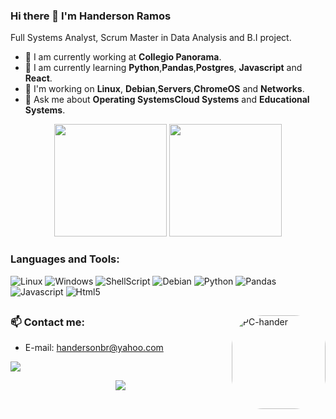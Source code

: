 ### Hi there 👋 I'm Handerson Ramos

<p align='left'>
  Full Systems Analyst, Scrum Master in Data Analysis and B.I project.
</p>

- 🔭 I am currently working at <b>Collegio Panorama</b>.
- 🌱 I am currently learning <b>Python</b>,<b>Pandas</b>,<b>Postgres</b>, <b>Javascript</b> and <b>React</b>.
- 👯 I'm working on <b>Linux</b>, <b>Debian</b>,<b>Servers</b>,<b>ChromeOS</b> and <b>Networks</b>.
- 💬 Ask me about <b>Operating Systems</b><b>Cloud Systems</b> and <b>Educational Systems</b>.

<div align="center">
  <img height="180em" src="https://github-readme-stats.vercel.app/api?username=handerson-br&show_icons=true&theme=blue-green&include_all_commits=true&count_private=true"/>
  <img height="180em" src="https://github-readme-stats.vercel.app/api/top-langs/?username=handerson-br&layout=compact&langs_count=7&theme=blue-green"/>
</div>
  
### Languages and Tools:
    
![Linux](https://img.shields.io/badge/Linux-FCC624?style=plastic&logo=linux&logoColor=black)
![Windows](https://img.shields.io/badge/Windows-204E87?style=plastic&logo=windows&logoColor=3C93FF) 
![ShellScript](https://img.shields.io/badge/Shell_Script-121011?style=plastic&logo=gnu-bash&logoColor=white)
![Debian](https://img.shields.io/badge/Debian-A81D33?style=for-the-badge&logo=debian&logoColor=white)
![Python](https://img.shields.io/badge/Python-FFD43B?style=for-the-badge&logo=python&logoColor=blue)
![Pandas](https://img.shields.io/badge/Pandas-2C2D72?style=for-the-badge&logo=pandas&logoColor=white)
![Javascript](https://img.shields.io/badge/JavaScript-323330?style=for-the-badge&logo=javascript&logoColor=F7DF1E)
![Html5](https://img.shields.io/badge/JavaScript-323330?style=for-the-badge&logo=javascript&logoColor=F7DF1E)


##
<div>
<img align="right" alt="PC-hander" height="150" style="border-radius:50px;" src="https://i.gifer.com/Mfoe.gif">
</div>

### 📫 Contact me:
- E-mail: <a href='mailto:handersonbr@yahoo.com'>handersonbr@yahoo.com</a>
<div> 
  <a href="https://www.linkedin.com/in/handersonbr1990/" target="_blank">
    <img src="https://img.shields.io/badge/-LinkedIn-%230077B5?style=plastic&logo=linkedin&logoColor=white" target="_blank">
</div>

<p align='center'>
  <a href="#"><img src="https://badges.pufler.dev/visits/dinoaqui/dinoaqui"></a>
</p>
